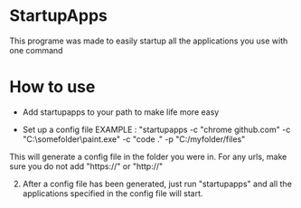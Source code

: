 # StartupApps
This programe was made to easily startup all the applications you use with one command

# How to use

- Add startupapps to your path to make life more easy

- Set up a config file EXAMPLE : "startupapps -c "chrome github.com" -c "C:\somefolder\paint.exe" -c "code ." -p "C:/myfolder/files"

This will generate a config file in the folder you were in. For any urls, make sure you do not add "https://" or "http://"

2. After a config file has been generated, just run "startupapps" and all the applications specified in the config file will start.

